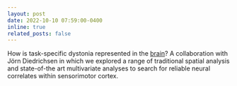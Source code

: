 ```yaml
---
layout: post
date: 2022-10-10 07:59:00-0400
inline: true
related_posts: false
---
```


How is task-specific dystonia represented in the [brain]((https://academic.oup.com/brain/article/146/4/1511/6726536))?  A collaboration with Jörn Diedrichsen in which we explored a range of traditional spatial analysis and state-of-the art multivariate analyses to search for reliable neural correlates within sensorimotor cortex.  

